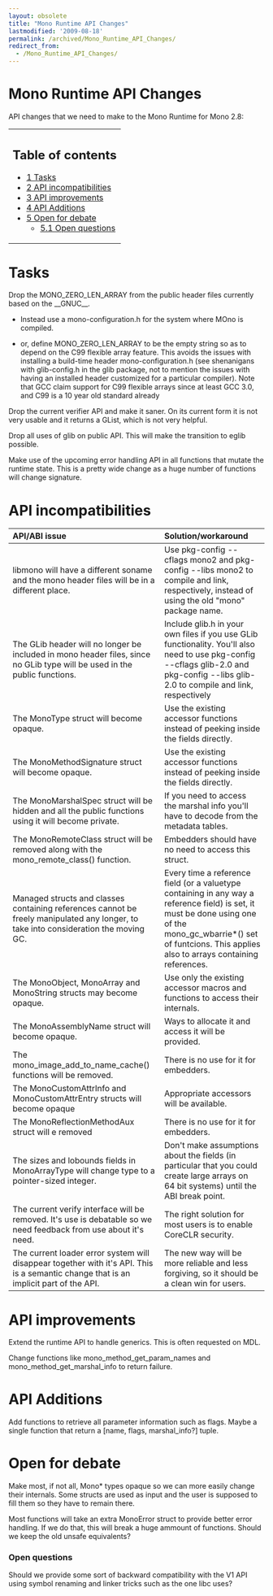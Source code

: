 ```yaml
---
layout: obsolete
title: "Mono Runtime API Changes"
lastmodified: '2009-08-18'
permalink: /archived/Mono_Runtime_API_Changes/
redirect_from:
  - /Mono_Runtime_API_Changes/
---
```


Mono Runtime API Changes
========================

API changes that we need to make to the Mono Runtime for Mono 2.8:

<table>
<col width="100%" />
<tbody>
<tr class="odd">
<td align="left"><h2>Table of contents</h2>
<ul>
<li><a href="#tasks">1 Tasks</a></li>
<li><a href="#api-incompatibilities">2 API incompatibilities</a></li>
<li><a href="#api-improvements">3 API improvements</a></li>
<li><a href="#api-additions">4 API Additions</a></li>
<li><a href="#open-for-debate">5 Open for debate</a>
<ul>
<li><a href="#open-questions">5.1 Open questions</a></li>
</ul></li>
</ul></td>
</tr>
</tbody>
</table>

Tasks
=====

Drop the MONO\_ZERO\_LEN\_ARRAY from the public header files currently based on the \_\_GNUC\_\_.

-   Instead use a mono-configuration.h for the system where MOno is compiled.

-   or, define MONO\_ZERO\_LEN\_ARRAY to be the empty string so as to depend on the C99 flexible array feature. This avoids the issues with installing a build-time header mono-configuration.h (see shenanigans with glib-config.h in the glib package, not to mention the issues with having an installed header customized for a particular compiler). Note that GCC claim support for C99 flexible arrays since at least GCC 3.0, and C99 is a 10 year old standard already

Drop the current verifier API and make it saner. On its current form it is not very usable and it returns a GList, which is not very helpful.

Drop all uses of glib on public API. This will make the transition to eglib possible.

Make use of the upcoming error handling API in all functions that mutate the runtime state. This is a pretty wide change as a huge number of functions will change signature.

API incompatibilities
=====================

|API/ABI issue|Solution/workaround|
|:------------|:------------------|
|libmono will have a different soname and the mono header files will be in a different place.|Use pkg-config --cflags mono2 and pkg-config --libs mono2 to compile and link, respectively, instead of using the old "mono" package name.|
|The GLib header will no longer be included in mono header files, since no GLib type will be used in the public functions.|Include glib.h in your own files if you use GLib functionality. You'll also need to use pkg-config --cflags glib-2.0 and pkg-config --libs glib-2.0 to compile and link, respectively|
|The MonoType struct will become opaque.|Use the existing accessor functions instead of peeking inside the fields directly.|
|The MonoMethodSignature struct will become opaque.|Use the existing accessor functions instead of peeking inside the fields directly.|
|The MonoMarshalSpec struct will be hidden and all the public functions using it will become private.|If you need to access the marshal info you'll have to decode from the metadata tables.|
|The MonoRemoteClass struct will be removed along with the mono\_remote\_class() function.|Embedders should have no need to access this struct.|
|Managed structs and classes containing references cannot be freely manipulated any longer, to take into consideration the moving GC.|Every time a reference field (or a valuetype containing in any way a reference field) is set, it must be done using one of the mono\_gc\_wbarrie\*() set of funtcions. This applies also to arrays containing references.|
|The MonoObject, MonoArray and MonoString structs may become opaque.|Use only the existing accessor macros and functions to access their internals.|
|The MonoAssemblyName struct will become opaque.|Ways to allocate it and access it will be provided.|
|The mono\_image\_add\_to\_name\_cache() functions will be removed.|There is no use for it for embedders.|
|The MonoCustomAttrInfo and MonoCustomAttrEntry structs will become opaque|Appropriate accessors will be available.|
|The MonoReflectionMethodAux struct will e removed|There is no use for it for embedders.|
|The sizes and lobounds fields in MonoArrayType will change type to a pointer-sized integer.|Don't make assumptions about the fields (in particular that you could create large arrays on 64 bit systems) until the ABI break point.|
|The current verify interface will be removed. It's use is debatable so we need feedback from use about it's need.|The right solution for most users is to enable CoreCLR security.|
|The current loader error system will disappear together with it's API. This is a semantic change that is an implicit part of the API.|The new way will be more reliable and less forgiving, so it should be a clean win for users.|

API improvements
================

Extend the runtime API to handle generics. This is often requested on MDL.

Change functions like mono\_method\_get\_param\_names and mono\_method\_get\_marshal\_info to return failure.

API Additions
=============

Add functions to retrieve all parameter information such as flags. Maybe a single function that return a [name, flags, marshal\_info?] tuple.

Open for debate
===============

Make most, if not all, Mono\* types opaque so we can more easily change their internals. Some structs are used as input and the user is supposed to fill them so they have to remain there.

Most functions will take an extra MonoError struct to provide better error handling. If we do that, this will break a huge ammount of functions. Should we keep the old unsafe equivalents?

### Open questions

Should we provide some sort of backward compatibility with the V1 API using symbol renaming and linker tricks such as the one libc uses?

